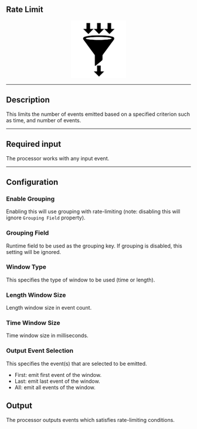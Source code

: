 <!--
  ~ Licensed to the Apache Software Foundation (ASF) under one or more
  ~ contributor license agreements.  See the NOTICE file distributed with
  ~ this work for additional information regarding copyright ownership.
  ~ The ASF licenses this file to You under the Apache License, Version 2.0
  ~ (the "License"); you may not use this file except in compliance with
  ~ the License.  You may obtain a copy of the License at
  ~
  ~    http://www.apache.org/licenses/LICENSE-2.0
  ~
  ~ Unless required by applicable law or agreed to in writing, software
  ~ distributed under the License is distributed on an "AS IS" BASIS,
  ~ WITHOUT WARRANTIES OR CONDITIONS OF ANY KIND, either express or implied.
  ~ See the License for the specific language governing permissions and
  ~ limitations under the License.
  ~
  -->

## Rate Limit

<p align="center"> 
    <img src="icon.png" width="150px;" class="pe-image-documentation"/>
</p>

***

## Description
This limits the number of events emitted based on a specified criterion such as time, and number of events.

***

## Required input
The processor works with any input event.

***

## Configuration

### Enable Grouping
Enabling this will use grouping with rate-limiting (note: disabling this will ignore `Grouping Field` property).

### Grouping Field
Runtime field to be used as the grouping key. If grouping is disabled, this setting will be ignored.

### Window Type
This specifies the type of window to be used (time or length).

### Length Window Size
Length window size in event count.

### Time Window Size
Time window size in milliseconds.

### Output Event Selection
This specifies the event(s) that are selected to be emitted.
- First: emit first event of the window.
- Last: emit last event of the window.
- All: emit all events of the window.

## Output
The processor outputs events which satisfies rate-limiting conditions.
